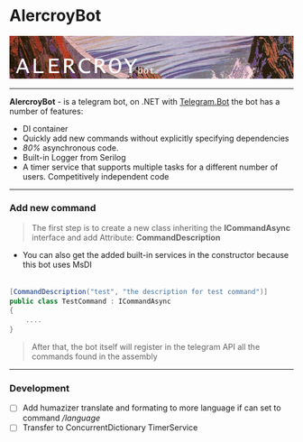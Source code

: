 # AlercroyBot

![Banner](Repository/banner.png)

---

**AlercroyBot** - is a telegram bot, on .NET with [Telegram.Bot](https://github.com/TelegramBots/Telegram.Bot) 
the bot has a number of features: 

- DI container
- Quickly add new commands without explicitly specifying dependencies
- _80%_ asynchronous code.
- Built-in Logger from Serilog
- A timer service that supports multiple tasks for a different number of users. Competitively independent code

---

### Add new command

> The first step is to create a new class inheriting the **ICommandAsync** interface and 
add Attribute: **CommandDescription**

- You can also get the added built-in services in the constructor because this bot uses MsDI

```csharp

[CommandDescription("test", "the description for test command")]
public class TestCommand : ICommandAsync 
{
    ....
}
```

> After that, the bot itself will register in the telegram API all the commands found in the assembly

---

### Development

 - [ ] Add humazizer translate and formating to more language if can set to command */language*
 - [ ] Transfer to ConcurrentDictionary TimerService
